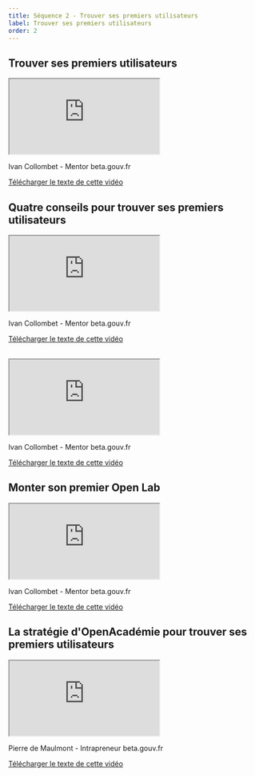 ```yaml
---
title: Séquence 2 - Trouver ses premiers utilisateurs
label: Trouver ses premiers utilisateurs
order: 2
---
```


## Trouver ses premiers utilisateurs

<div class="video-iframe-center">
  <div class="video-iframe-container">
    <iframe src="https://www.dailymotion.com/embed/video/x6xkhua" allowfullscreen></iframe>
  </div>
  <p>Ivan Collombet - Mentor beta.gouv.fr</p>
  <p><a href="/content/docs/mooc/8-premiers-utilisateurs.pdf" target="\_blank">Télécharger le texte de cette vidéo</a></p>
</div>

## Quatre conseils pour trouver ses premiers utilisateurs

<div class="video-iframe-center">
  <div class="video-iframe-container">
    <iframe src="https://www.dailymotion.com/embed/video/x6xkhn8" allowfullscreen></iframe>
  </div>
  <p>Ivan Collombet - Mentor beta.gouv.fr</p>
  <p><a href="/content/docs/mooc/9-quatre-conseils-pratiques-1.pdf" target="\_blank">Télécharger le texte de cette vidéo</a></p>
</div>

<br>

<div class="video-iframe-center">
  <div class="video-iframe-container">
    <iframe src="https://www.dailymotion.com/embed/video/x6xkhhr" allowfullscreen></iframe>
  </div>
  <p>Ivan Collombet - Mentor beta.gouv.fr</p>
  <p><a href="/content/docs/mooc/10-quatre-conseils-pratiques-2.pdf" target="\_blank">Télécharger le texte de cette vidéo</a></p>
</div>

## Monter son premier Open Lab

<div class="video-iframe-center">
  <div class="video-iframe-container">
    <iframe src="https://www.dailymotion.com/embed/video/x6xkhdv" allowfullscreen></iframe>
  </div>
  <p>Ivan Collombet - Mentor beta.gouv.fr</p>
  <p><a href="/content/docs/mooc/11-premier-open-lab.pdf" target="\_blank">Télécharger le texte de cette vidéo</a></p>
</div>

## La stratégie d'OpenAcadémie pour trouver ses premiers utilisateurs

<div class="video-iframe-center">
  <div class="video-iframe-container">
    <iframe src="https://www.dailymotion.com/embed/video/x6xkh8o" allowfullscreen></iframe>
  </div>
  <p>Pierre de Maulmont - Intrapreneur beta.gouv.fr</p>
  <p><a href="/content/docs/mooc/12-strategie-openacademie.pdf" target="\_blank">Télécharger le texte de cette vidéo</a></p>
</div>
